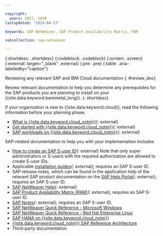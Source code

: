 ```yaml
---

copyright:
  years: 2017, 2020
lastupdated: "2019-04-17"

keywords: SAP NetWeaver, SAP Product Availability Matrix, PAM

subcollection: sap-netweaver

---
```


{:shortdesc: .shortdesc}
{:codeblock: .codeblock}
{:screen: .screen}
{:external: target="_blank" .external}
{:pre: .pre}
{:table: .aria-labeledby="caption"}


Reviewing any relevant SAP and IBM Cloud documentation
{: #review_doc}

Review relevant documentation to help you determine any prerequisites for the SAP products you are planning to install on your {{site.data.keyword.baremetal_long}}.
{: shortdesc}

If your organization is new to {{site.data.keyword.cloud}}, read the following information before your planning phase.
  * [What is {{site.data.keyword.cloud_notm}}](https://www.ibm.com/cloud){: external}
  * [Get started with {{site.data.keyword.cloud_notm}}](https://www.ibm.com/cloud/get-started){: external}
  * [SAP workloads on {{site.data.keyword.cloud_notm}}](https://www.ibm.com/cloud/sap/certified-infrastructure){: external}

SAP-related documentation to help you with your implementation includes
  * [How to create an SAP S-user ID](https://www.youtube.com/watch?v=4wICiRTP8u0/){: external} Note that only super administrators or S-users with the required authorization are allowed to create S-user IDs.
  * Applicable [installation guides](https://support.sap.com/en/my-support/software-downloads.html){: external}; requires an SAP S-user ID.
  * SAP release notes, which can be found in the application help of the relevant SAP product documentation on the [SAP Help Portal](https://help.sap.com/viewer/index){: external}; requires an SAP S-user ID.
  * [SAP NetWeaver Help](https://help.sap.com/viewer/product/SAP_NETWEAVER/ALL/en-US){: external}
  * [SAP Product Availability Matrix (PAM)](https://support.sap.com/en/release-upgrade-maintenance.html#section_1969201630){: external}; requires an SAP S-user ID.
  * [SAP Notes](https://support.sap.com/en/my-support/knowledge-base.html){: external}; requires an SAP S-user ID.
  * [SAP NetWeaver Quick Reference - Microsoft Windows](/docs/sap-netweaver-ms-qrg?topic=sap-netweaver-ms-qrg-getting-started-tutorial#getting-started)
  * [SAP NetWeaver Quick Reference - Red Hat Enterprise Linux](/docs/sap-netweaver-rhel-qrg?topic=sap-netweaver-rhel-qrg-getting-started-tutorial#getting-started)
  * [SAP HANA on {{site.data.keyword.cloud_notm}}](/docs/sap-hana?topic=sap-hana-getting-started#getting-started)
  * [{{site.data.keyword.cloud_notm}} SAP Reference Architecture](/docs/sap-reference-architecture?topic=sap-reference-architecture-getting-started#getting-started)
  * Third-party documentation
